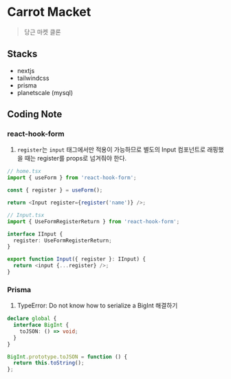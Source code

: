 # Carrot Macket

> 당근 마켓 클론

## Stacks

- nextjs
- tailwindcss
- prisma
- planetscale (mysql)

## Coding Note

### react-hook-form

1. `register`는 `input` 태그에서만 적용이 가능하므로 별도의 Input 컴포넌트로
   래핑했을 때는 register를 props로 넘겨줘야 한다.

```ts
// home.tsx
import { useForm } from 'react-hook-form';

const { register } = useForm();

return <Input register={register('name')} />;

// Input.tsx
import { UseFormRegisterReturn } from 'react-hook-form';

interface IInput {
  register: UseFormRegisterReturn;
}

export function Input({ register }: IInput) {
  return <input {...register} />;
}
```

### Prisma

1. TypeError: Do not know how to serialize a BigInt 해결하기

```ts
declare global {
  interface BigInt {
    toJSON: () => void;
  }
}

BigInt.prototype.toJSON = function () {
  return this.toString();
};
```
